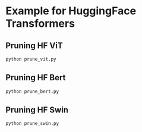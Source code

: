 # Example for HuggingFace Transformers

## Pruning HF ViT
```bash
python prune_vit.py
```

## Pruning HF Bert
```bash
python prune_bert.py
```

## Pruning HF Swin
```bash
python prune_swin.py
```
